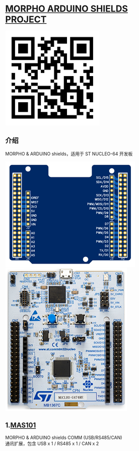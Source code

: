 # [MORPHO ARDUINO SHIELDS PROJECT](https://gitee.com/ibotx/mas)  
![image](QR_MAS.png)  
 
## 介绍
MORPHO & ARDUINO shields，适用于 ST NUCLEO-64 开发板

![image](mas.png) ![image](nucleo-64.png)  

## 1.[MAS101](https://gitee.com/ibotx/mas/tree/master/MAS101)
MORPHO & ARDUINO shields COMM (USB/RS485/CAN)  
通讯扩展，包含 USB x 1 / RS485 x 1 / CAN x 2  
